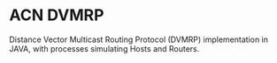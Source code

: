 ACN DVMRP
=========

Distance Vector Multicast Routing Protocol (DVMRP) implementation in JAVA, with processes simulating Hosts and Routers.
